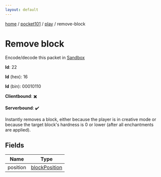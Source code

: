 ```yaml
---
layout: default
---
```


[home](/)  /  [pocket101](/protocol/pocket101)  /  [play](/protocol/pocket101/play)  /  remove-block

# Remove block

Encode/decode this packet in [Sandbox](../../../sandbox/pocket101#Play.RemoveBlock)

**Id**: 22

**Id** (hex): 16

**Id** (bin): 00010110

**Clientbound**: ✖️

**Serverbound**: ✔️

Instantly removes a block, either because the player is in creative mode or because the target block's hardness is 0 or lower (after all enchantments are applied).

## Fields

Name | Type
---|---
position | [blockPosition](/protocol/pocket101/types/block-position)
